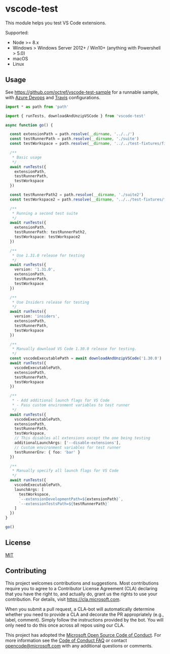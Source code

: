 # vscode-test

This module helps you test VS Code extensions.

Supported:

- Node >= 8.x
- Windows > Windows Server 2012+ / Win10+ (anything with Powershell > 5.0)
- macOS
- Linux

## Usage

See https://github.com/octref/vscode-test-sample for a runnable sample, with [Azure Devops](https://github.com/octref/vscode-test-sample/blob/master/azure-pipelines.yml) and [Travis](https://github.com/octref/vscode-test-sample/blob/master/.travis.yml) configurations.

```ts
import * as path from 'path'

import { runTests, downloadAndUnzipVSCode } from 'vscode-test'

async function go() {

  const extensionPath = path.resolve(__dirname, '../../')
  const testRunnerPath = path.resolve(__dirname, './suite')
  const testWorkspace = path.resolve(__dirname, '../../test-fixtures/fixture1')

  /**
   * Basic usage
   */
  await runTests({
    extensionPath,
    testRunnerPath,
    testWorkspace
  })

  const testRunnerPath2 = path.resolve(__dirname, './suite2')
  const testWorkspace2 = path.resolve(__dirname, '../../test-fixtures/fixture2')

  /**
   * Running a second test suite
   */
  await runTests({
    extensionPath,
    testRunnerPath: testRunnerPath2,
    testWorkspace: testWorkspace2
  })

  /**
   * Use 1.31.0 release for testing
   */
  await runTests({
    version: '1.31.0',
    extensionPath,
    testRunnerPath,
    testWorkspace
  })

  /**
   * Use Insiders release for testing
   */
  await runTests({
    version: 'insiders',
    extensionPath,
    testRunnerPath,
    testWorkspace
  })

  /**
   * Manually download VS Code 1.30.0 release for testing.
   */
  const vscodeExecutablePath = await downloadAndUnzipVSCode('1.30.0')
  await runTests({
    vscodeExecutablePath,
    extensionPath,
    testRunnerPath,
    testWorkspace
  })

  /**
   * - Add additional launch flags for VS Code
   * - Pass custom environment variables to test runner
   */
  await runTests({
    vscodeExecutablePath,
    extensionPath,
    testRunnerPath,
    testWorkspace,
    // This disables all extensions except the one being testing
    additionalLaunchArgs: ['--disable-extensions'],
    // Custom environment variables for test runner
    testRunnerEnv: { foo: 'bar' }
  })

  /**
   * Manually specify all launch flags for VS Code
   */
  await runTests({
    vscodeExecutablePath,
    launchArgs: [
      testWorkspace,
      `--extensionDevelopmentPath=${extensionPath}`,
      `--extensionTestsPath=${testRunnerPath}`
    ]
  })
}

go()
```

## License

[MIT](LICENSE)

## Contributing

This project welcomes contributions and suggestions.  Most contributions require you to agree to a
Contributor License Agreement (CLA) declaring that you have the right to, and actually do, grant us
the rights to use your contribution. For details, visit https://cla.microsoft.com.

When you submit a pull request, a CLA-bot will automatically determine whether you need to provide
a CLA and decorate the PR appropriately (e.g., label, comment). Simply follow the instructions
provided by the bot. You will only need to do this once across all repos using our CLA.

This project has adopted the [Microsoft Open Source Code of Conduct](https://opensource.microsoft.com/codeofconduct/).
For more information see the [Code of Conduct FAQ](https://opensource.microsoft.com/codeofconduct/faq/) or
contact [opencode@microsoft.com](mailto:opencode@microsoft.com) with any additional questions or comments.

